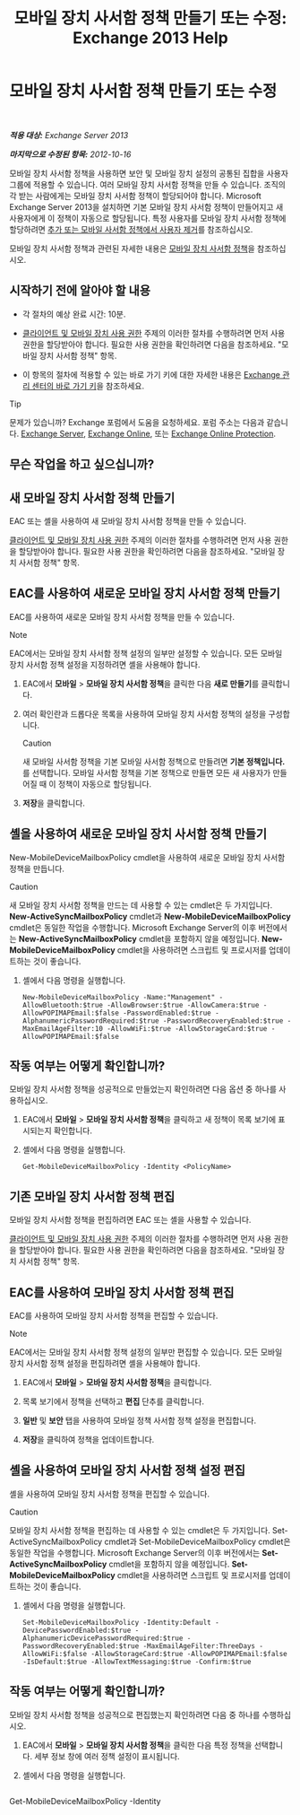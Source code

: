 ﻿---
title: '모바일 장치 사서함 정책 만들기 또는 수정: Exchange 2013 Help'
TOCTitle: 모바일 장치 사서함 정책 만들기 또는 수정
ms:assetid: b4a37a81-25e3-40ff-a18a-a62ae4493635
ms:mtpsurl: https://technet.microsoft.com/ko-kr/library/Bb124315(v=EXCHG.150)
ms:contentKeyID: 50483967
ms.date: 05/22/2018
mtps_version: v=EXCHG.150
ms.translationtype: MT
---

# 모바일 장치 사서함 정책 만들기 또는 수정

 

_<strong>적용 대상:</strong> Exchange Server 2013_

_<strong>마지막으로 수정된 항목:</strong> 2012-10-16_

모바일 장치 사서함 정책을 사용하면 보안 및 모바일 장치 설정의 공통된 집합을 사용자 그룹에 적용할 수 있습니다. 여러 모바일 장치 사서함 정책을 만들 수 있습니다. 조직의 각 받는 사람에게는 모바일 장치 사서함 정책이 할당되어야 합니다. Microsoft Exchange Server 2013을 설치하면 기본 모바일 장치 사서함 정책이 만들어지고 새 사용자에게 이 정책이 자동으로 할당됩니다. 특정 사용자를 모바일 장치 사서함 정책에 할당하려면 [추가 또는 모바일 사서함 정책에서 사용자 제거](add-or-remove-users-from-a-mobile-mailbox-policy-exchange-2013-help.md)를 참조하십시오.

모바일 장치 사서함 정책과 관련된 자세한 내용은 [모바일 장치 사서함 정책](mobile-device-mailbox-policies-exchange-2013-help.md)을 참조하십시오.

## 시작하기 전에 알아야 할 내용

  - 각 절차의 예상 완료 시간: 10분.

  - [클라이언트 및 모바일 장치 사용 권한](clients-and-mobile-devices-permissions-exchange-2013-help.md) 주제의 이러한 절차를 수행하려면 먼저 사용 권한을 할당받아야 합니다. 필요한 사용 권한을 확인하려면 다음을 참조하세요. "모바일 장치 사서함 정책" 항목.

  - 이 항목의 절차에 적용할 수 있는 바로 가기 키에 대한 자세한 내용은 [Exchange 관리 센터의 바로 가기 키](keyboard-shortcuts-in-the-exchange-admin-center-exchange-online-protection-help.md)을 참조하세요.


> [!TIP]
> 문제가 있습니까? Exchange 포럼에서 도움을 요청하세요. 포럼 주소는 다음과 같습니다. <A href="https://go.microsoft.com/fwlink/p/?linkid=60612">Exchange Server</A>, <A href="https://go.microsoft.com/fwlink/p/?linkid=267542">Exchange Online</A>, 또는 <A href="https://go.microsoft.com/fwlink/p/?linkid=285351">Exchange Online Protection</A>.



## 무슨 작업을 하고 싶으십니까?

## 새 모바일 장치 사서함 정책 만들기

EAC 또는 셸을 사용하여 새 모바일 장치 사서함 정책을 만들 수 있습니다.

[클라이언트 및 모바일 장치 사용 권한](clients-and-mobile-devices-permissions-exchange-2013-help.md) 주제의 이러한 절차를 수행하려면 먼저 사용 권한을 할당받아야 합니다. 필요한 사용 권한을 확인하려면 다음을 참조하세요. "모바일 장치 사서함 정책" 항목.

## EAC를 사용하여 새로운 모바일 장치 사서함 정책 만들기

EAC를 사용하여 새로운 모바일 장치 사서함 정책을 만들 수 있습니다.


> [!NOTE]
> EAC에서는 모바일 장치 사서함 정책 설정의 일부만 설정할 수 있습니다. 모든 모바일 장치 사서함 정책 설정을 지정하려면 셸을 사용해야 합니다.



1.  EAC에서 <strong>모바일</strong> \> <strong>모바일 장치 사서함 정책</strong>을 클릭한 다음 <strong>새로 만들기</strong>를 클릭합니다.

2.  여러 확인란과 드롭다운 목록을 사용하여 모바일 장치 사서함 정책의 설정을 구성합니다.
    
    > [!CAUTION]
    > 새 모바일 사서함 정책을 기본 모바일 사서함 정책으로 만들려면 <strong>기본 정책입니다.</strong>를 선택합니다. 모바일 사서함 정책을 기본 정책으로 만들면 모든 새 사용자가 만들어질 때 이 정책이 자동으로 할당됩니다.


3.  <strong>저장</strong>을 클릭합니다.

## 셸을 사용하여 새로운 모바일 장치 사서함 정책 만들기

New-MobileDeviceMailboxPolicy cmdlet을 사용하여 새로운 모바일 장치 사서함 정책을 만듭니다.

> [!CAUTION]
> 새 모바일 장치 사서함 정책을 만드는 데 사용할 수 있는 cmdlet은 두 가지입니다. <strong>New-ActiveSyncMailboxPolicy</strong> cmdlet과 <strong>New-MobileDeviceMailboxPolicy</strong> cmdlet은 동일한 작업을 수행합니다. Microsoft Exchange Server의 이후 버전에서는 <strong>New-ActiveSyncMailboxPolicy</strong> cmdlet을 포함하지 않을 예정입니다. <strong>New-MobileDeviceMailboxPolicy</strong> cmdlet을 사용하려면 스크립트 및 프로시저를 업데이트하는 것이 좋습니다.


1.  셸에서 다음 명령을 실행합니다.
    
        New-MobileDeviceMailboxPolicy -Name:"Management" -AllowBluetooth:$true -AllowBrowser:$true -AllowCamera:$true -AllowPOPIMAPEmail:$false -PasswordEnabled:$true -AlphanumericPasswordRequired:$true -PasswordRecoveryEnabled:$true -MaxEmailAgeFilter:10 -AllowWiFi:$true -AllowStorageCard:$true -AllowPOPIMAPEmail:$false

## 작동 여부는 어떻게 확인합니까?

모바일 장치 사서함 정책을 성공적으로 만들었는지 확인하려면 다음 옵션 중 하나를 사용하십시오.

1.  EAC에서 <strong>모바일</strong> \> <strong>모바일 장치 사서함 정책</strong>을 클릭하고 새 정책이 목록 보기에 표시되는지 확인합니다.

2.  셸에서 다음 명령을 실행합니다.
    
        Get-MobileDeviceMailboxPolicy -Identity <PolicyName> 

## 기존 모바일 장치 사서함 정책 편집

모바일 장치 사서함 정책을 편집하려면 EAC 또는 셸을 사용할 수 있습니다.

[클라이언트 및 모바일 장치 사용 권한](clients-and-mobile-devices-permissions-exchange-2013-help.md) 주제의 이러한 절차를 수행하려면 먼저 사용 권한을 할당받아야 합니다. 필요한 사용 권한을 확인하려면 다음을 참조하세요. "모바일 장치 사서함 정책" 항목.

## EAC를 사용하여 모바일 장치 사서함 정책 편집

EAC를 사용하여 모바일 장치 사서함 정책을 편집할 수 있습니다.


> [!NOTE]
> EAC에서는 모바일 장치 사서함 정책 설정의 일부만 편집할 수 있습니다. 모든 모바일 장치 사서함 정책 설정을 편집하려면 셸을 사용해야 합니다.



1.  EAC에서 <strong>모바일</strong> \> <strong>모바일 장치 사서함 정책</strong>을 클릭합니다.

2.  목록 보기에서 정책을 선택하고 <strong>편집</strong> 단추를 클릭합니다.

3.  <strong>일반</strong> 및 <strong>보안</strong> 탭을 사용하여 모바일 정책 사서함 정책 설정을 편집합니다.

4.  <strong>저장</strong>을 클릭하여 정책을 업데이트합니다.

## 셸을 사용하여 모바일 장치 사서함 정책 설정 편집

셸을 사용하여 모바일 장치 사서함 정책을 편집할 수 있습니다.

> [!CAUTION]
> 모바일 장치 사서함 정책을 편집하는 데 사용할 수 있는 cmdlet은 두 가지입니다. Set-ActiveSyncMailboxPolicy cmdlet과 Set-MobileDeviceMailboxPolicy cmdlet은 동일한 작업을 수행합니다. Microsoft Exchange Server의 이후 버전에서는 <strong>Set-ActiveSyncMailboxPolicy</strong> cmdlet을 포함하지 않을 예정입니다. <strong>Set-MobileDeviceMailboxPolicy</strong> cmdlet을 사용하려면 스크립트 및 프로시저를 업데이트하는 것이 좋습니다.


1.  셸에서 다음 명령을 실행합니다.
    
        Set-MobileDeviceMailboxPolicy -Identity:Default -DevicePasswordEnabled:$true -AlphanumericDevicePasswordRequired:$true -PasswordRecoveryEnabled:$true -MaxEmailAgeFilter:ThreeDays -AllowWiFi:$false -AllowStorageCard:$true -AllowPOPIMAPEmail:$false -IsDefault:$true -AllowTextMessaging:$true -Confirm:$true

## 작동 여부는 어떻게 확인합니까?

모바일 장치 사서함 정책을 성공적으로 편집했는지 확인하려면 다음 중 하나를 수행하십시오.

1.  EAC에서 <strong>모바일</strong> \> <strong>모바일 장치 사서함 정책</strong>을 클릭한 다음 특정 정책을 선택합니다. 세부 정보 창에 여러 정책 설정이 표시됩니다.

2.  셸에서 다음 명령을 실행합니다.
    
    ```powershell
Get-MobileDeviceMailboxPolicy -Identity <PolicyName>
```

